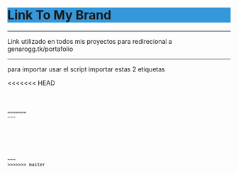 <h1 style="background-color: #3498db">Link To My Brand</h1>
<hr/>
<p>Link utilizado en todos mis proyectos para redirecional a genarogg.tk/portafolio</p>
<hr/>
<p>para importar usar el script importar estas 2 etiquetas</p>
<<<<<<< HEAD
<code>
    <div id="buttonBrand"></div>
    <script src="https://genarogg.github.io/link-To-my-brand/js/main.js"></script>
<code>
=======
~~~
<p>
    <div id="buttonBrand"></div>
    <script src="https://genarogg.github.io/link-To-my-brand/js/main.js"></script>
<p>
​~~~
>>>>>>> master
